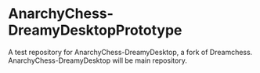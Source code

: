 # AnarchyChess-DreamyDesktopPrototype
A test repository for AnarchyChess-DreamyDesktop, a fork of Dreamchess. AnarchyChess-DreamyDesktop will be main repository. 
